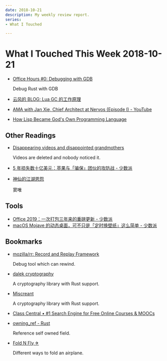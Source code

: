 ```yaml
---
date: 2018-10-21
description: My weekly review report.
series:
- What I Touched

---
```


# What I Touched This Week 2018-10-21


* [Office Hours #0: Debugging with GDB](http://smallcultfollowing.com/babysteps/blog/2018/09/21/office-hours-0-debugging-with-gdb/)

    Debug Rust with GDB

* [云风的 BLOG: Lua GC 的工作原理](https://blog.codingnow.com/2018/10/lua_gc.html)
* [AMA with Jan Xie, Chief Architect at Nervos (Episode I) - YouTube](https://www.youtube.com/watch?v=P2nR2YdJpXw)
* [How Lisp Became God's Own Programming Language](https://twobithistory.org/2018/10/14/lisp.html)

<!--more-->

## Other Readings

* [Disappearing videos and disappointed grandmothers](https://rachelbythebay.com/w/2018/10/05/recipes/)

    Videos are deleted and nobody noticed it.

* [5 年损失数十亿美元：苹果与「骗保」团伙的攻防战 - 少数派](https://sspai.com/post/47470)
* [神仙的江湖恩怨](https://mp.weixin.qq.com/s/RBQ-bTT95pJQpjyQkc2xOg)

    窦唯

## Tools

* [Office 2019：一次打包三年来的重磅更新 - 少数派](https://sspai.com/post/47426)
* [macOS Mojave 的动态桌面，可不只是「定时换壁纸」这么简单 - 少数派](https://sspai.com/post/47390)

## Bookmarks

* [mozilla/rr: Record and Replay Framework](https://github.com/mozilla/rr)

    Debug tool which can rewind.

* [dalek cryptography](https://dalek.rs/)

    A cryptography library with Rust support.

* [Miscreant](https://miscreant.io/)

    A cryptography library with Rust support.

* [Class Central • #1 Search Engine for Free Online Courses & MOOCs](https://www.class-central.com/)
* [owning_ref - Rust](https://kimundi.github.io/owning-ref-rs/owning_ref/index.html)

    Reference self owned field.

* [Fold N Fly ✈](https://www.foldnfly.com/index.html)

    Different ways to fold an airplane.

